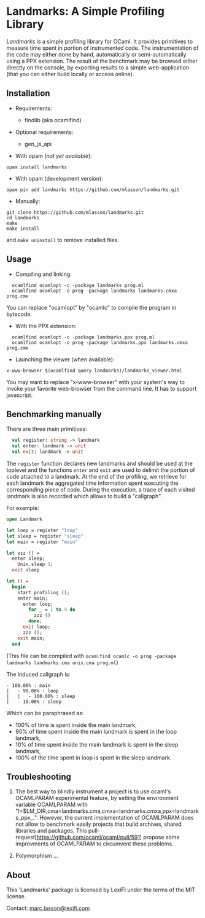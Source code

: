 Landmarks: A Simple Profiling Library
=====================================

*Landmarks* is a simple profiling library for OCaml. It provides primitives to
measure time spent in portion of instrumented code. The instrumentation of the
code may either done by hand, automatically or semi-automatically using a PPX
extension. The result of the benchmark may be browsed either directly on the
console, by exporting results to a simple web-application (that you can either
build locally or access online). 

Installation
------------

- Requirements:
   * findlib (aka ocamlfind)

- Optional requirements:
   * gen_js_api

- With opam (*not yet available*):
```
opam install landmarks
```

- With opam (development version):
```
opam pin add landmarks https://github.com/mlasson/landmarks.git
```

- Manually:
```
git clone https://github.com/mlasson/landmarks.git
cd landmarks
make
make install
```
and `make uninstall` to remove installed files.

Usage
-----

* Compiling and linking:
```
  ocamlfind ocamlopt -c -package landmarks prog.ml
  ocamlfind ocamlopt -o prog -package landmarks landmarks.cmxa prog.cmx
```
You can replace "ocamlopt" by "ocamlc" to compile the program in 
bytecode.

* With the PPX extension:
```
  ocamlfind ocamlopt -c -package landmarks.ppx prog.ml
  ocamlfind ocamlopt -o prog -package landmarks.ppx landmarks.cmxa prog.cmx
```

* Launching the viewer (when available):
```
x-www-browser $(ocamlfind query landmarks)/landmarks_viewer.html
```
You may want to replace "x-www-browser" with your system's way to 
invoke your favorite web-browser from the command line. It has
to support javascript. 


Benchmarking manually
---------------------

There are three main primitives:
```ocaml
  val register: string -> landmark
  val enter: landmark -> unit
  val exit: landmark -> unit
```

The `register` function declares new landmarks and should be used at the toplevel and
the functions `enter` and `exit` are used to delimit the portion of code attached to 
a landmark. At the end of the profiling, we retrieve for each landmark the 
aggregated time information spent executing the corresponding piece of code. During
the execution, a trace of each visited landmark is also recorded which allows to 
build a "callgraph".

For example:
```ocaml
open Landmark

let loop = register "loop"
let sleep = register "sleep"
let main = register "main"

let zzz () =
  enter sleep;
    Unix.sleep 1;
  exit sleep

let () =
  begin
    start_profiling ();
    enter main;
      enter loop;
        for _ = 1 to 9 do
          zzz ()
        done;
      exit loop;
      zzz ();
    exit main;
  end
```
(This file can be compiled with 
  `ocamlfind ocamlc -o prog -package landmarks landmarks.cma unix.cma prog.ml`)

The induced callgraph is:
```
- 100.00% : main
|   - 90.00% : loop
|   |   - 100.00% : sleep
|   - 10.00% : sleep

```
Which can be paraphrased as: 
- 100% of time is spent inside the main landmark,
- 90% of time spent inside the main landmark is spent in the loop landmark, 
- 10% of time spent inside the main landmark is spent in the sleep landmark, 
- 100% of the time spent in loop is spent in the sleep landmark. 

Troubleshooting
---------------

1. The best way to blindly instrument a project is to use ocaml's OCAMLPARAM
experimental feature, by setting the environment variable OCAMLPARAM with 
"I=$LM_DIR,cma=landmarks.cma,cmxa=landmarks.cmxa,ppx=landmarks_ppx,_". However, 
the current implementation of OCAMLPARAM does not allow to benchmark easily
projects that build archives, shared libraries and packages. This 
pull-request[https://github.com/ocaml/ocaml/pull/591] propose some improvments
of OCAMLPARAM to circumvent these problems.

2. Polymorphism ...


About
-----

This 'Landmarks' package is licensed by LexiFi under the terms of the
MIT license.

Contact: marc.lasson@lexifi.com

